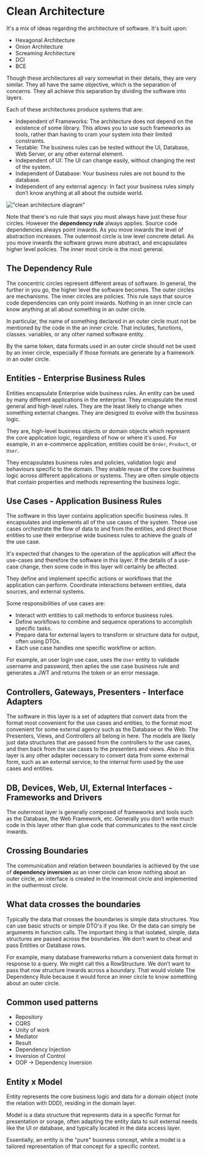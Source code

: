# Clean Architecture
It's a mix of ideas regarding the architecture of software. It's built 
upon:
- Hexagonal Architecture
- Onion Architecture
- Screaming Architecture
- DCI
- BCE

Though these architectures all vary somewhat in their details, they are 
very similar. They all have the same objective, which is the separation of 
concerns. They all achieve this separation by dividing the software into 
layers.

Each of these architectures produce systems that are:
- Independent of Frameworks: The architecture does not depend on the 
  existence of some library. This allows you to use such frameworks as 
  tools, rather than having to cram your system into their limited 
  constraints.
- Testable: The business rules can be tested without the UI, Database, Web 
  Server, or any other external element.
- Independent of UI: The UI can change easily, without changing the rest of
  the system.
- Independent of Database: Your business rules are not bound to the 
  database.
- Independent of any external agency: In fact your business rules simply 
  don’t know anything at all about the outside world.

!["clean architecture diagram"](https://blog.cleancoder.com/uncle-bob/images/2012-08-13-the-clean-architecture/CleanArchitecture.jpg)

Note that there's no rule that says you must always have just these four 
circles. However the **dependency rule** always applies. Source code 
dependencies always point inwards. As you move inwards the level of 
abstraction increases. The outermost circle is low level concrete detail. 
As you move inwards the software grows more abstract, and encapsulates 
higher level policies. The inner most circle is the most gerenal.

## The Dependency Rule
The concentric circles represent different areas of software. In general, 
the further in you go, the higher level the software becomes. The outer 
circles are mechanisms. The inner circles are policies.
This rule says that source code dependencies can only point inwards. 
Nothing in an inner circle can know anything at all about something in an 
outer circle.

In particular, the name of something declared in an outer circle must not 
be mentioned by the code in the an inner circle. That includes, functions, 
classes. variables, or any other named software entity.

By the same token, data formats used in an outer circle should not be used 
by an inner circle, especially if those formats are generate by a framework
in an outer circle.

## Entities - Enterprise Business Rules
Entities encapsulate Enterprise wide business rules. An entity can be used 
by many different applications in the enterprise.
They encapsulate the most general and high-level rules. They are the least 
likely to change when something external changes.
They are designed to evolve with the business logic.

They are, high-level business objects or domain objects which represent the
core application logic, regardless of how or where it's used.
For example, in an e-commerce application, entities could be `Order`, 
`Product`, or `User`.

They encapsulates business rules and policies, validation logic and 
behaviours specific to the domain. They enable reuse of the core business 
logic across different applications or systems.
They are often simple objects that contain properties and methods 
representing the business logic.

## Use Cases - Application Business Rules
The software in this layer contains application specific business rules. It
encapsulates and implements all of the use cases of the system. These use 
cases orchestrate the flow of data to and from the entities, and direct 
those entities to use their enterprise wide business rules to achieve the 
goals of the use case.

It's expected that changes to the operation of the application will affect 
the use-cases and therefore the software in this layer. If the details of a
use-case change, then some code in this layer will certainly be affected.

They define and implement specific actions or workflows that the 
application can perform.
Coordinate interactions between entities, data sources, and external 
systems.

Some responsibilities of use cases are:
- Interact with entities to call methods to enforce business rules.
- Define workflows to combine and sequence operations to accomplish 
  specific tasks.
- Prepare data for external layers to transform or structure data for 
  output, often using DTOs.
- Each use case handles one specific workflow or action.

For example, an user login use case, uses the `User` entity to validade 
username and password, then aplies the use case business rule and generates
a JWT and returns the token or an error message.

## Controllers, Gateways, Presenters - Interface Adapters
The software in this layer is a set of adapters that convert data from the 
format most convenient for the use cases and entities, to the format most 
convenient for some external agency such as the Database or the Web.
The Presenters, Views, and Controllers all belong in here. The models are 
likely just data structures that are passed from the controllers to the use
cases, and then back from the use cases to the presenters and views.
Also in this layer is any other adapter necessary to convert data from some
external form, such as an external service, to the internal form used by 
the use cases and entities.

## DB, Devices, Web, UI, External Interfaces - Frameworks and Drivers
The outermost layer is generally composed of frameworks and tools such as 
the Database, the Web Framework, etc. Generally you don’t write much code 
in this layer other than glue code that communicates to the next circle 
inwards.

## Crossing Boundaries
The communication and relation between boundaries is achieved by the use of
**dependency inversion** as an inner circle can know nothing about an outer
circle, an interface is created in the innermost circle and implemented in 
the outhermost circle.

## What data crosses the boundaries
Typically the data that crosses the boundaries is simple data structures. 
You can use basic structs or simple DTO's if you like. Or the data can 
simply be arguments in function calls. The important thing is that 
isolated, simple, data structures are passed across the boundaries. We 
don’t want to cheat and pass Entities or Database rows.

For example, many database frameworks return a convenient data format in 
response to a query. We might call this a RowStructure. We don’t want to 
pass that row structure inwards across a boundary. That would violate The 
Dependency Rule because it would force an inner circle to know something 
about an outer circle.

## Common used patterns
- Repository
- CQRS
- Unity of work
- Mediator
- Result
- Dependency Injection
- Inversion of Control
- OOP -> Dependency Inversion

## Entity x Model
Entity represents the core business logic and data for a domain object 
(note the relation with DDD), residing in the domain layer.

Model is a data structure that represents data in a specific format for 
presentation or sorage, often adapting the entity data to suit external 
needs like the UI or database, and typically located in the data access 
layer.

Essentially, an entity is the "pure" business concept, while a model is a 
tailored representation of that concept for a specific context.
